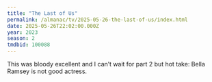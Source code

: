 ```yaml
---
title: "The Last of Us"
permalink: /almanac/tv/2025-05-26-the-last-of-us/index.html
date: 2025-05-26T22:02:00.000Z
year: 2023
season: 2
tmdbid: 100088
---
```


This was bloody excellent and I can’t wait for part 2 but hot take: Bella Ramsey is not good actress. 